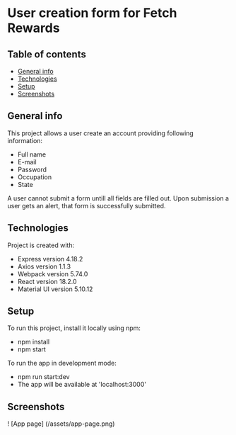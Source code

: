 # User creation form for Fetch Rewards
## Table of contents
* [General info](#general-info)
* [Technologies](#technologies)
* [Setup](#setup)
* [Screenshots](#screenshots)

## General info
This project allows a user create an account providing following information:
* Full name
* E-mail
* Password
* Occupation
* State

A user cannot submit a form untill all fields are filled out. 
Upon submission a user gets an alert, that form is successfully submitted.
	
## Technologies
Project is created with:
* Express version 4.18.2
* Axios version 1.1.3
* Webpack version 5.74.0
* React version 18.2.0
* Material UI version 5.10.12
	
## Setup
To run this project, install it locally using npm:

* npm install
* npm start

To run the app in development mode:

* npm run start:dev
* The app will be available at 'localhost:3000'

## Screenshots
! [App page] (/assets/app-page.png)
